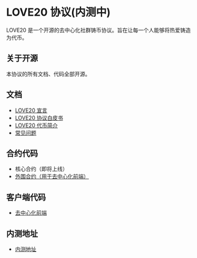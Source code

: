 # LOVE20 协议(内测中)

LOVE20 是一个开源的去中心化社群铸币协议。旨在让每一个人能够将热爱铸造为代币。

## 关于开源

本协议的所有文档、代码全部开源。

## 文档

- [LOVE20 宣言](/whitepaper/LOVE20宣言.md)
- [LOVE20 协议白皮书](/whitepaper/LOVE20协议白皮书.md)
- [LOVE20 代币简介](/whitepaper/LOVE20代币简介.md)
- [常见问题](/whitepaper/FAQ.md)

## 合约代码

- 核心合约（即将上线）
- [外围合约（用于去中心化前端）](https://github.com/LOVE20TKM/periphery)

## 客户端代码

- [去中心化前端](https://github.com/LOVE20TKM/interface)

## 内测地址

- [内测地址](https://love20tkm.github.io/interface/)
